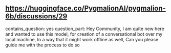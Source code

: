 ## https://huggingface.co/PygmalionAI/pygmalion-6b/discussions/29

contains_question: yes
question_part: Hey Community, I am quite new here and wanted to use this model, for creation of a conversational bot over my local machine, In a way that it might work offline as well, Can you please guide me with the process to do so